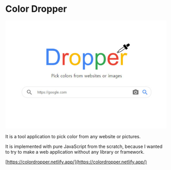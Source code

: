 # Color Dropper

<img src="./img/screenshot.jpg">

It is a tool application to pick color from any website or pictures.

It is implemented with pure JavaScript from the scratch, because I wanted to try to make a web application without any library or framework.


[https://colordropper.netlify.app/](https://colordropper.netlify.app/)
